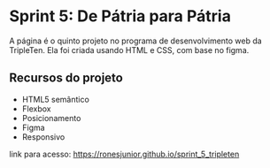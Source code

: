 # Sprint 5: De Pátria para Pátria

A página é o quinto projeto no programa de desenvolvimento web da TripleTen. Ela foi criada usando HTML e CSS, com base no figma.

## Recursos do projeto

- HTML5 semântico
- Flexbox
- Posicionamento
- Figma
- Responsivo

link para acesso: https://ronesjunior.github.io/sprint_5_tripleten
